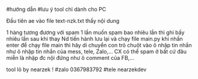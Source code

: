 #hướng dẫn
#lưu ý tool chỉ dành cho PC

Đầu tiên ae vào file text-nzk.txt thấy nội dung 

1 hàng tương đương với spam 1 lần muốn spam bao nhiêu lần thì ghi bấy nhiêu lần 
sau khi thay Nd tiến hành lưu lại và chạy file main.py 
khi nhấn enter để chạy file main thì hãy di chuyển con trỏ chuột vào ô nhập tin nhắn
như ô nhập tin nhắn của mess, tele, Zalo,... CX có thể spam ở bất cứ đâu miễn là nhập đc nội đứng như ô comment của FB,...

tool lỏ by nearzek !
#zalo 0367983792
#tele nearzekdev
